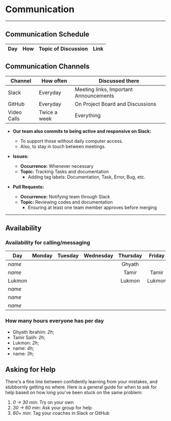 <!--
    this template is for inspiration, feel free to change it however you like!

    Careful! be sure to protect your privacy when filling out this document
        everything you write here will be public
        so share only what you are comfortable sharing online
        you can share the rest in confidence with you group by another channel
-->

# Communication

---

## Communication Schedule

<!-- markdownlint-disable MD013 MD004 -->

| **Day**   | **How**      | **Topic of Discussion**                  | **Link**                                      |
|-----------|--------------|------------------------------------------|----------------------------------------------|

## Communication Channels

| **Channel**  | **How often**       | **Discussed there**                |
|--------------|---------------------|-------------------------------------|
| Slack        | Everyday            | Meeting links, Important Announcements |
| GitHub       | Everyday            | On Project Board and Discussions   |
| Video Calls  | Twice a week        | Everything                         |

+ **Our team also commits to being active and responsive on Slack:**  
  - To support those without daily computer access.  
  - Also, to stay in touch between meetings.  

+ **Issues:**
  - **Occurrence:** Whenever necessary  
  - **Topic:** Tracking Tasks and documentation  
    - Adding tag labels: Documentation, Task, Error, Bug, etc.  

+ **Pull Requests:**
  - **Occurrence:** Notifying team through Slack
  - **Topic:**  Reviewing codes and documentation  
    - Ensuring at least one team member approves before merging

---

## Availability

### Availability for calling/messaging

| Day    | Monday | Tuesday | Wednesday | Thursday | Friday | Saturday | Sunday |
| ------ | :----: | :-----: | :-------: | :------: | :----: | :------: | :----: |
| _name_ |        |         |           |   Ghyath |        |          | Ghyath |
| _name_ |        |         |           |    Tamir |Tamir   |   Tamir  |        |
| Lukmon |        |         |           |Lukmon    |Lukmon  |          |Lukmon  |
| _name_ |        |         |           |          |        |          |        |
| _name_ |        |         |           |          |        |          |        |
| _name_ |        |         |           |          |        |          |        |

### How many hours everyone has per day

- Ghyath Ibrahim: _2h_;
- Tamir Salih: _2h_;
- Lukmon: _2h_;
- name: _4h_;
- name: _3h_;

## Asking for Help

There's a fine line between confidently learning from your mistakes, and
stubbornly getting no where. Here is a general guide for when to ask for help
based on how long you've been stuck on the same problem:

1. _0 -> 30 min_: Try on your own
1. _30 -> 60 min_: Ask your group for help
1. _60+ min_: Tag your coaches in Slack or GitHub
